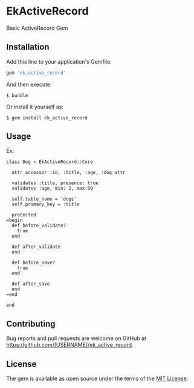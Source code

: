 # EkActiveRecord

Basic ActiveRecord Gem

## Installation

Add this line to your application's Gemfile:

```ruby
gem 'ek_active_record'
```

And then execute:

    $ bundle

Or install it yourself as:

    $ gem install ek_active_record

## Usage

Ex:

    class Dog < EkActiveRecord::Core

      attr_accessor :id, :title, :age, :dog_attr

      validates :title, presence: true
      validates :age, min: 2, max:50

      self.table_name = 'dogs'
      self.primary_key = :title

      protected
    =begin
      def before_validate?
        true
      end

      def after_validate
      end

      def before_save?
        true
      end

      def after_save
      end
    =end

    end

## Contributing

Bug reports and pull requests are welcome on GitHub at https://github.com/[USERNAME]/ek_active_record.


## License

The gem is available as open source under the terms of the [MIT License](http://opensource.org/licenses/MIT).


